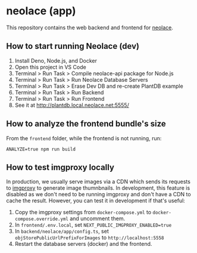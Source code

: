 # neolace (app)

This repository contains the web backend and frontend for [neolace](https://neolace.com).


## How to start running Neolace (dev)

1. Install Deno, Node.js, and Docker
1. Open this project in VS Code
1. Terminal > Run Task > Compile neolace-api package for Node.js
1. Terminal > Run Task > Run Neolace Database Servers
1. Terminal > Run Task > Erase Dev DB and re-create PlantDB example
1. Terminal > Run Task > Run Backend
1. Terminal > Run Task > Run Frontend
1. See it at http://plantdb.local.neolace.net:5555/

## How to analyze the frontend bundle's size

From the `frontend` folder, while the frontend is not running, run:

    ANALYZE=true npm run build

## How to test imgproxy locally

In production, we usually serve images via a CDN which sends its requests to
[imgproxy](https://imgproxy.net/) to generate image thumnbnails. In development,
this feature is disabled as we don't need to be running imgproxy and don't have
a CDN to cache the result. However, you can test it in development if that's
useful:

1. Copy the imgproxy settings from `docker-compose.yml` to `docker-compose.override.yml` and uncomment them.
1. In `frontend/.env.local`, set `NEXT_PUBLIC_IMGPROXY_ENABLED=true`
1. In `backend/neolace/app/config.ts`, set `objStorePublicUrlPrefixForImages` to `http://localhost:5558`
1. Restart the database servers (docker) and the frontend.
